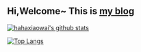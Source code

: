 

## Hi,Welcome~ This is [my blog](https://blog.nighttea.space/)

[![hahaxiaowai's github stats](https://github-readme-stats.vercel.app/api?username=hahaxiaowai&theme=dark&show_icons=true&count_private=true)](https://github.com/anuraghazra/github-readme-stats)

[![Top Langs](https://github-readme-stats.vercel.app/api/top-langs/?username=hahaxiaowai&layout=compact&theme=dark)](https://github.com/anuraghazra/github-readme-stats)

<!-- [![hahaxiaowai's github language](https://github-readme-stats.vercel.app/api/top-langs/?username=hahaxiaowai&layout=compact&hide=html&theme=dark)](https://github.com/anuraghazra/github-readme-stats) -->


<!-- [![hahaxiaowai's github contribution](https://github-readme-streak-stats.herokuapp.com/?user=hahaxiaowai&theme=highcontrast)](https://github.com/anuraghazra/github-readme-stats) -->

<!--
**hahaxiaowai/hahaxiaowai** is a ✨ _special_ ✨ repository because its `README.md` (this file) appears on your GitHub profile.

Here are some ideas to get you started:

- 🔭 I’m currently working on ...
- 🌱 I’m currently learning ...
- 👯 I’m looking to collaborate on ...
- 🤔 I’m looking for help with ...
- 💬 Ask me about ...
- 📫 How to reach me: ...
- 😄 Pronouns: ...
- ⚡ Fun fact: ...
-->
